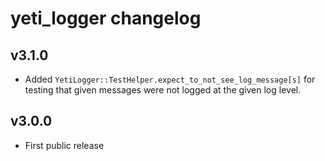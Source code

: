 # yeti_logger changelog

## v3.1.0
- Added `YetiLogger::TestHelper.expect_to_not_see_log_message[s]` for testing
  that given messages were not logged at the given log level.
  
## v3.0.0
- First public release
